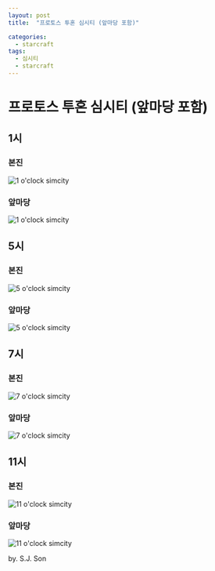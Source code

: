 ```yaml
---
layout: post
title:  "프로토스 투혼 심시티 (앞마당 포함)"

categories:
  - starcraft
tags:
  - 심시티
  - starcraft
---
```

프로토스 투혼 심시티 (앞마당 포함)
=============

1시
------------

### 본진
![1 o'clock simcity](/assets/images/1본.png)
### 앞마당
![1 o'clock simcity](/assets/images/1앞.png)

5시
------------
### 본진
![5 o'clock simcity](/assets/images/5본.png)
### 앞마당
![5 o'clock simcity](/assets/images/5앞.png)

7시
------------
### 본진
![7 o'clock simcity](/assets/images/7본.png)
### 앞마당
![7 o'clock simcity](/assets/images/7앞.png)

11시
------------
### 본진
![11 o'clock simcity](/assets/images/11본.png)
### 앞마당
![11 o'clock simcity](/assets/images/11앞.png)




by. S.J. Son
